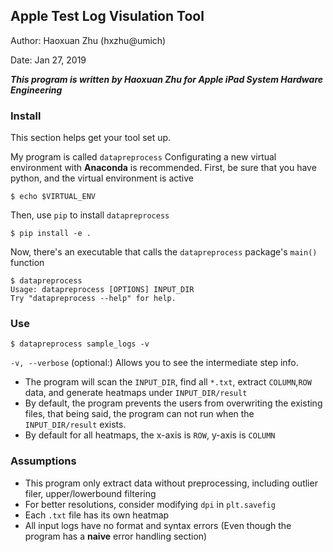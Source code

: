 ## Apple Test Log Visulation Tool

Author: Haoxuan Zhu (hxzhu@umich)

Date: Jan 27, 2019

***This program is written by Haoxuan Zhu for Apple iPad System Hardware Engineering***



### Install

This section helps get your tool set up.

My program is called `datapreprocess` Configurating a new virtual environment with **Anaconda** is recommended. First, be sure that you have python, and the virtual environment is active

```shell
$ echo $VIRTUAL_ENV
```

Then, use `pip` to install `datapreprocess`

```shell
$ pip install -e .
```

Now, there's an executable that calls the `datapreprocess` package's `main()` function

```shell
$ datapreprocess
Usage: datapreprocess [OPTIONS] INPUT_DIR
Try "datapreprocess --help" for help.
```

### Use

```shell
$ datapreprocess sample_logs -v
```

`-v, --verbose` (optional:) Allows you to see the intermediate step info.

* The program will scan the `INPUT_DIR`, find all `*.txt`, extract `COLUMN`,`ROW` data, and generate heatmaps under `INPUT_DIR/result`
* By default, the program prevents the users from overwriting the existing files, that being said, the program can not run when the `INPUT_DIR/result` exists.
* By default for all heatmaps, the x-axis is `ROW`, y-axis is `COLUMN`

### Assumptions

* This program only extract data without preprocessing, including outlier filer, upper/lowerbound filtering
* For better resolutions, consider modifying `dpi` in `plt.savefig`
* Each `.txt` file has its own heatmap
* All input logs have no format and syntax errors (Even though the program has a **naive** error handling section)

